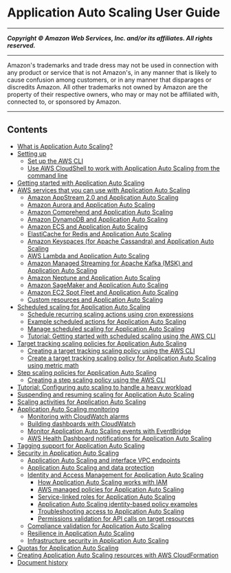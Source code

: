 # Application Auto Scaling User Guide

-----
*****Copyright &copy; Amazon Web Services, Inc. and/or its affiliates. All rights reserved.*****

-----
Amazon's trademarks and trade dress may not be used in
connection with any product or service that is not Amazon's,
in any manner that is likely to cause confusion among customers,
or in any manner that disparages or discredits Amazon. All other
trademarks not owned by Amazon are the property of their respective
owners, who may or may not be affiliated with, connected to, or
sponsored by Amazon.

-----
## Contents
+ [What is Application Auto Scaling?](what-is-application-auto-scaling.md)
+ [Setting up](setting-up.md)
   + [Set up the AWS CLI](setup-awscli.md)
   + [Use AWS CloudShell to work with Application Auto Scaling from the command line](use-awscli-with-cloudshell.md)
+ [Getting started with Application Auto Scaling](getting-started.md)
+ [AWS services that you can use with Application Auto Scaling](integrated-services-list.md)
   + [Amazon AppStream 2.0 and Application Auto Scaling](services-that-can-integrate-appstream.md)
   + [Amazon Aurora and Application Auto Scaling](services-that-can-integrate-aurora.md)
   + [Amazon Comprehend and Application Auto Scaling](services-that-can-integrate-comprehend.md)
   + [Amazon DynamoDB and Application Auto Scaling](services-that-can-integrate-dynamodb.md)
   + [Amazon ECS and Application Auto Scaling](services-that-can-integrate-ecs.md)
   + [ElastiCache for Redis and Application Auto Scaling](services-that-can-integrate-elasticache.md)
   + [Amazon Keyspaces (for Apache Cassandra) and Application Auto Scaling](services-that-can-integrate-keyspaces.md)
   + [AWS Lambda and Application Auto Scaling](services-that-can-integrate-lambda.md)
   + [Amazon Managed Streaming for Apache Kafka (MSK) and Application Auto Scaling](services-that-can-integrate-msk.md)
   + [Amazon Neptune and Application Auto Scaling](services-that-can-integrate-neptune.md)
   + [Amazon SageMaker and Application Auto Scaling](services-that-can-integrate-sagemaker.md)
   + [Amazon EC2 Spot Fleet and Application Auto Scaling](services-that-can-integrate-ec2.md)
   + [Custom resources and Application Auto Scaling](services-that-can-integrate-custom.md)
+ [Scheduled scaling for Application Auto Scaling](application-auto-scaling-scheduled-scaling.md)
   + [Schedule recurring scaling actions using cron expressions](scheduled-scaling-using-cron-expressions.md)
   + [Example scheduled actions for Application Auto Scaling](examples-scheduled-actions.md)
   + [Manage scheduled scaling for Application Auto Scaling](scheduled-scaling-additional-cli-commands.md)
   + [Tutorial: Getting started with scheduled scaling using the AWS CLI](get-started-exercise.md)
+ [Target tracking scaling policies for Application Auto Scaling](application-auto-scaling-target-tracking.md)
   + [Creating a target tracking scaling policy using the AWS CLI](create-target-tracking-policy-cli.md)
   + [Create a target tracking scaling policy for Application Auto Scaling using metric math](application-auto-scaling-target-tracking-metric-math.md)
+ [Step scaling policies for Application Auto Scaling](application-auto-scaling-step-scaling-policies.md)
   + [Creating a step scaling policy using the AWS CLI](create-step-scaling-policy-cli.md)
+ [Tutorial: Configuring auto scaling to handle a heavy workload](application-auto-scaling-tutorial.md)
+ [Suspending and resuming scaling for Application Auto Scaling](application-auto-scaling-suspend-resume-scaling.md)
+ [Scaling activities for Application Auto Scaling](application-auto-scaling-scaling-activities.md)
+ [Application Auto Scaling monitoring](monitoring-overview.md)
   + [Monitoring with CloudWatch alarms](cloudwatch-alarm-notifications.md)
   + [Building dashboards with CloudWatch](monitoring-cloudwatch.md)
   + [Monitor Application Auto Scaling events with EventBridge](monitoring-eventbridge.md)
   + [AWS Health Dashboard notifications for Application Auto Scaling](monitoring-personal-health-dashboard.md)
+ [Tagging support for Application Auto Scaling](resource-tagging-support.md)
+ [Security in Application Auto Scaling](security.md)
   + [Application Auto Scaling and interface VPC endpoints](application-auto-scaling-vpc-endpoints.md)
   + [Application Auto Scaling and data protection](application-auto-scaling-data-protection.md)
   + [Identity and Access Management for Application Auto Scaling](auth-and-access-control.md)
      + [How Application Auto Scaling works with IAM](security_iam_service-with-iam.md)
      + [AWS managed policies for Application Auto Scaling](security-iam-awsmanpol.md)
      + [Service-linked roles for Application Auto Scaling](application-auto-scaling-service-linked-roles.md)
      + [Application Auto Scaling identity-based policy examples](security_iam_id-based-policy-examples.md)
      + [Troubleshooting access to Application Auto Scaling](security_iam_troubleshoot.md)
      + [Permissions validation for API calls on target resources](security_iam_permission_validation.md)
   + [Compliance validation for Application Auto Scaling](application-auto-scaling-compliance.md)
   + [Resilience in Application Auto Scaling](disaster-recovery-resiliency.md)
   + [Infrastructure security in Application Auto Scaling](infrastructure-security.md)
+ [Quotas for Application Auto Scaling](application-auto-scaling-quotas.md)
+ [Creating Application Auto Scaling resources with AWS CloudFormation](creating-resources-with-cloudformation.md)
+ [Document history](doc-history.md)
